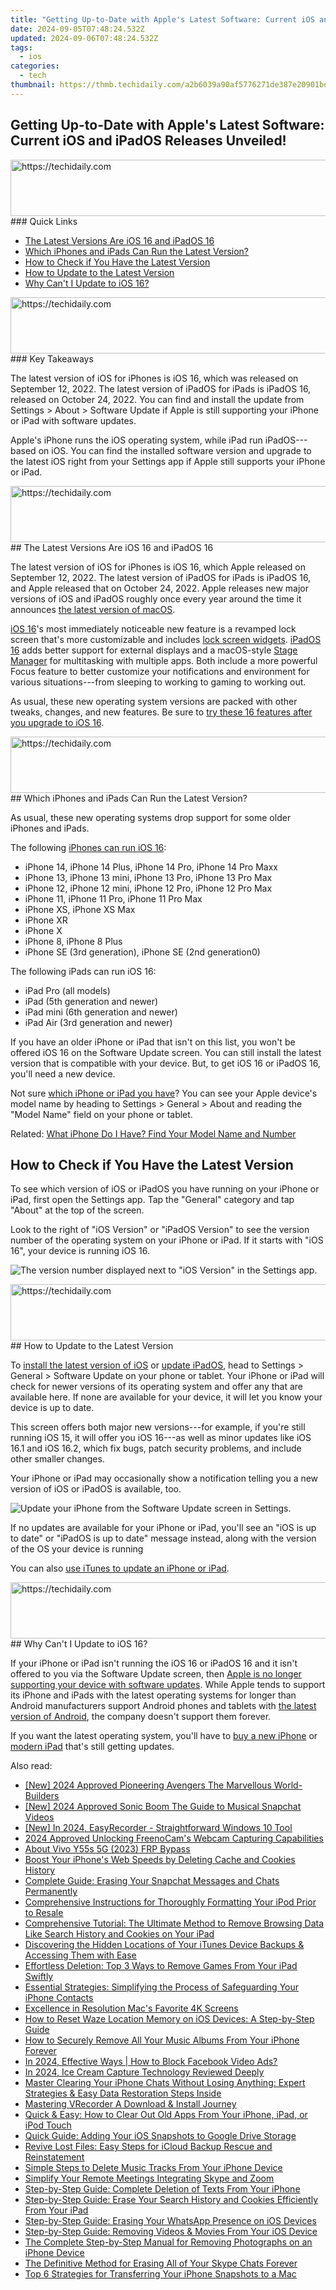 ```yaml
---
title: "Getting Up-to-Date with Apple's Latest Software: Current iOS and iPadOS Releases Unveiled!"
date: 2024-09-05T07:48:24.532Z
updated: 2024-09-06T07:48:24.532Z
tags:
  - ios
categories:
  - tech
thumbnail: https://thmb.techidaily.com/a2b6039a90af5776271de387e20901bd10245991fb9838cf04d459e93ba80e87.jpg
---
```


## Getting Up-to-Date with Apple's Latest Software: Current iOS and iPadOS Releases Unveiled!

<!-- affiliate ads begin -->
<a href="https://imp.i110150.net/c/5597632/924297/11305" target="_top" id="924297">
  <img src="//a.impactradius-go.com/display-ad/11305-924297" border="0" alt="https://techidaily.com" width="728" height="90"/>
</a>
<img height="0" width="0" src="https://imp.i110150.net/i/5597632/924297/11305" style="position:absolute;visibility:hidden;" border="0" />
<!-- affiliate ads end -->
### Quick Links

* [The Latest Versions Are iOS 16 and iPadOS 16](https://fox-that.techidaily.com/unlocking-high-speed-mobile-connections-expert-tips-for-improved-performance/)
* [Which iPhones and iPads Can Run the Latest Version?](https://fox-access.techidaily.com/new-in-2024-metaverse-gateway-top-8-vr-headsets-unveiled/)
* [How to Check if You Have the Latest Version](https://program-issues.techidaily.com/troubleshooting-guide-fixing-apex-legends-engine-issues/)
* [How to Update to the Latest Version](https://instagram-videos.techidaily.com/updated-2024-approved-from-video-to-song-instagrams-mp3-conversion-process/)
* [Why Can't I Update to iOS 16?](https://howto.techidaily.com/what-to-do-if-google-play-services-keeps-stopping-on-oneplus-open-drfone-by-drfone-fix-android-problems-fix-android-problems/)

<!-- affiliate ads begin -->
<a href="https://electronicx.pxf.io/c/5597632/1167086/14483" target="_top" id="1167086">
  <img src="//a.impactradius-go.com/display-ad/14483-1167086" border="0" alt="https://techidaily.com" width="728" height="90"/>
</a>
<img height="0" width="0" src="https://electronicx.pxf.io/i/5597632/1167086/14483" style="position:absolute;visibility:hidden;" border="0" />
<!-- affiliate ads end -->
### Key Takeaways

 The latest version of iOS for iPhones is iOS 16, which was released on September 12, 2022\. The latest version of iPadOS for iPads is iPadOS 16, released on October 24, 2022\. You can find and install the update from Settings > About > Software Update if Apple is still supporting your iPhone or iPad with software updates.

 Apple's iPhone runs the iOS operating system, while iPad run iPadOS---based on iOS. You can find the installed software version and upgrade to the latest iOS right from your Settings app if Apple still supports your iPhone or iPad.

<!-- affiliate ads begin -->
<a href="https://aligracehair.sjv.io/c/5597632/1915810/19272" target="_top" id="1915810">
  <img src="//a.impactradius-go.com/display-ad/19272-1915810" border="0" alt="https://techidaily.com" width="728" height="90"/>
</a>
<img height="0" width="0" src="https://aligracehair.sjv.io/i/5597632/1915810/19272" style="position:absolute;visibility:hidden;" border="0" />
<!-- affiliate ads end -->
##  The Latest Versions Are iOS 16 and iPadOS 16

 The latest version of iOS for iPhones is iOS 16, which Apple released on September 12, 2022\. The latest version of iPadOS for iPads is iPadOS 16, and Apple released that on October 24, 2022\. Apple releases new major versions of iOS and iPadOS roughly once every year around the time it announces [the latest version of macOS](https://screen-capture.techidaily.com/master-the-art-of-recording-lol-discover-3-essential-tips-for-2024/).

[iOS 16](https://youtube-clips.techidaily.com/in-2024-editors-dream-machine-top-portable-video-edits-tools/)'s most immediately noticeable new feature is a revamped lock screen that's more customizable and includes [lock screen widgets](https://youtube-sure.techidaily.com/24-how-much-wealth-can-you-generate-on-youtube-using-cpm/). [iPadOS 16](https://instagram-video-recordings.techidaily.com/updated-in-2024-crafting-compelling-narratives-in-instagram-ads-top-10-tips-for-success/) adds better support for external displays and a macOS-style [Stage Manager](https://extra-skills.techidaily.com/new-instilling-illusions-blur-wonders-in-adobes-visual-staging-tools/) for multitasking with multiple apps. Both include a more powerful Focus feature to better customize your notifications and environment for various situations---from sleeping to working to gaming to working out.

 As usual, these new operating system versions are packed with other tweaks, changes, and new features. Be sure to [try these 16 features after you upgrade to iOS 16](https://facebook-video-footage.techidaily.com/2024-approved-youtubes-top-12-choices-in-gamers-introductory-videos-freepaid/).

<!-- affiliate ads begin -->
<a href="https://appsumo.8odi.net/c/5597632/2094483/7443" target="_top" id="2094483">
  <img src="//a.impactradius-go.com/display-ad/7443-2094483" border="0" alt="https://techidaily.com" width="728" height="90"/>
</a>
<img height="0" width="0" src="https://appsumo.8odi.net/i/5597632/2094483/7443" style="position:absolute;visibility:hidden;" border="0" />
<!-- affiliate ads end -->
##  Which iPhones and iPads Can Run the Latest Version?

 As usual, these new operating systems drop support for some older iPhones and iPads.

 The following [iPhones can run iOS 16](https://digital-screen-recording.techidaily.com/in-2024-pioneering-techniques-to-transform-your-obs-studio-projects/):

* iPhone 14, iPhone 14 Plus, iPhone 14 Pro, iPhone 14 Pro Maxx
* iPhone 13, iPhone 13 mini, iPhone 13 Pro, iPhone 13 Pro Max
* iPhone 12, iPhone 12 mini, iPhone 12 Pro, iPhone 12 Pro Max
* iPhone 11, iPhone 11 Pro, iPhone 11 Pro Max
* iPhone XS, iPhone XS Max
* iPhone XR
* iPhone X
* iPhone 8, iPhone 8 Plus
* iPhone SE (3rd generation), iPhone SE (2nd generation0)

 The following iPads can run iOS 16:

* iPad Pro (all models)
* iPad (5th generation and newer)
* iPad mini (6th generation and newer)
* iPad Air (3rd generation and newer)

 If you have an older iPhone or iPad that isn't on this list, you won't be offered iOS 16 on the Software Update screen. You can still install the latest version that is compatible with your device. But, to get iOS 16 or iPadOS 16, you'll need a new device.

 Not sure [which iPhone or iPad you have](https://instagram-clips.techidaily.com/in-2024-dominate-social-media-sales-5-strategic-moves-for-instagram-experts/)? You can see your Apple device's model name by heading to Settings > General > About and reading the "Model Name" field on your phone or tablet.

Related: [What iPhone Do I Have? Find Your Model Name and Number](https://instagram-clips.techidaily.com/in-2024-dominate-social-media-sales-5-strategic-moves-for-instagram-experts/) 

##  How to Check if You Have the Latest Version

 To see which version of iOS or iPadOS you have running on your iPhone or iPad, first open the Settings app. Tap the "General" category and tap "About" at the top of the screen.

 Look to the right of "iOS Version" or "iPadOS Version" to see the version number of the operating system on your iPhone or iPad. If it starts with "iOS 16", your device is running iOS 16.

![The version number displayed next to "iOS Version" in the Settings app.](https://static1.howtogeekimages.com/wordpress/wp-content/uploads/2018/05/ios-version.png) 

<!-- affiliate ads begin -->
<a href="https://appsumo.8odi.net/c/5597632/2137380/7443" target="_top" id="2137380">
  <img src="//a.impactradius-go.com/display-ad/7443-2137380" border="0" alt="https://techidaily.com" width="728" height="90"/>
</a>
<img height="0" width="0" src="https://appsumo.8odi.net/i/5597632/2137380/7443" style="position:absolute;visibility:hidden;" border="0" />
<!-- affiliate ads end -->
##  How to Update to the Latest Version

 To [install the latest version of iOS](https://screen-video-capture.techidaily.com/updated-in-2024-premium-webcam-guide-5-best-options-with-mic-integration/) or [update iPadOS](https://common-error.techidaily.com/wmi-optimization-tips-enhance-your-win11-efficiency/), head to Settings > General > Software Update on your phone or tablet. Your iPhone or iPad will check for newer versions of its operating system and offer any that are available here. If none are available for your device, it will let you know your device is up to date.

 This screen offers both major new versions---for example, if you're still running iOS 15, it will offer you iOS 16---as well as minor updates like iOS 16.1 and iOS 16.2, which fix bugs, patch security problems, and include other smaller changes.

 Your iPhone or iPad may occasionally show a notification telling you a new version of iOS or iPadOS is available, too.

![Update your iPhone from the Software Update screen in Settings.](https://static1.howtogeekimages.com/wordpress/wp-content/uploads/2018/05/ios-update.png) 

 If no updates are available for your iPhone or iPad, you'll see an "iOS is up to date" or "iPadOS is up to date" message instead, along with the version of the OS your device is running

 You can also [use iTunes to update an iPhone or iPad](https://facebook-video-footage.techidaily.com/updated-in-2024-cutting-edge-techniques-for-incorporating-soundtracks-in-youtube-creations/).

<!-- affiliate ads begin -->
<a href="https://aligracehair.sjv.io/c/5597632/2016170/19272" target="_top" id="2016170">
  <img src="//a.impactradius-go.com/display-ad/19272-2016170" border="0" alt="https://techidaily.com" width="728" height="90"/>
</a>
<img height="0" width="0" src="https://aligracehair.sjv.io/i/5597632/2016170/19272" style="position:absolute;visibility:hidden;" border="0" />
<!-- affiliate ads end -->
##  Why Can't I Update to iOS 16?

 If your iPhone or iPad isn't running the iOS 16 or iPadOS 16 and it isn't offered to you via the Software Update screen, then [Apple is no longer supporting your device with software updates](https://digital-screen-recording.techidaily.com/in-2024-pioneering-techniques-to-transform-your-obs-studio-projects/). While Apple tends to support its iPhone and iPads with the latest operating systems for longer than Android manufacturers support Android phones and tablets with [the latest version of Android](https://android-unlock.techidaily.com/in-2024-top-10-password-cracking-tools-for-motorola-razr-40-by-drfone-android/), the company doesn't support them forever.

 If you want the latest operating system, you'll have to [buy a new iPhone](https://vimeo-videos.techidaily.com/in-2024-quick-vimeo-transformation-tips-easy-to-create-gifs/) or [modern iPad](https://screen-sharing-recording.techidaily.com/updated-in-2024-capturing-screen-content-on-huawei-mate-10-20-and-p-series-phones-via-built-in-recorders/) that's still getting updates.

<ins class="adsbygoogle"
     style="display:block"
     data-ad-format="autorelaxed"
     data-ad-client="ca-pub-7571918770474297"
     data-ad-slot="1223367746"></ins>



<ins class="adsbygoogle"
     style="display:block"
     data-ad-client="ca-pub-7571918770474297"
     data-ad-slot="8358498916"
     data-ad-format="auto"
     data-full-width-responsive="true"></ins>

<span class="atpl-alsoreadstyle">Also read:</span>
<div><ul>
<li><a href="https://youtube-sure.techidaily.com/024-approved-pioneering-avengers-the-marvellous-world-builders/"><u>[New] 2024 Approved  Pioneering Avengers  The Marvellous World-Builders</u></a></li>
<li><a href="https://snapchat-videos.techidaily.com/new-2024-approved-sonic-boom-the-guide-to-musical-snapchat-videos/"><u>[New] 2024 Approved  Sonic Boom  The Guide to Musical Snapchat Videos</u></a></li>
<li><a href="https://desktop-recording.techidaily.com/new-in-2024-easyrecorder-straightforward-windows-10-tool/"><u>[New] In 2024, EasyRecorder - Straightforward Windows 10 Tool</u></a></li>
<li><a href="https://digital-screen-recording.techidaily.com/2024-approved-unlocking-freenocams-webcam-capturing-capabilities/"><u>2024 Approved  Unlocking FreenoCam's Webcam Capturing Capabilities</u></a></li>
<li><a href="https://bypass-frp.techidaily.com/about-vivo-y55s-5g-2023-frp-bypass-by-drfone-android/"><u>About Vivo Y55s 5G (2023) FRP Bypass</u></a></li>
<li><a href="https://os-tips.techidaily.com/boost-your-iphones-web-speeds-by-deleting-cache-and-cookies-history/"><u>Boost Your iPhone's Web Speeds by Deleting Cache and Cookies History</u></a></li>
<li><a href="https://os-tips.techidaily.com/complete-guide-erasing-your-snapchat-messages-and-chats-permanently/"><u>Complete Guide: Erasing Your Snapchat Messages and Chats Permanently</u></a></li>
<li><a href="https://os-tips.techidaily.com/comprehensive-instructions-for-thoroughly-formatting-your-ipod-prior-to-resale/"><u>Comprehensive Instructions for Thoroughly Formatting Your iPod Prior to Resale</u></a></li>
<li><a href="https://os-tips.techidaily.com/comprehensive-tutorial-the-ultimate-method-to-remove-browsing-data-like-search-history-and-cookies-on-your-ipad/"><u>Comprehensive Tutorial: The Ultimate Method to Remove Browsing Data Like Search History and Cookies on Your iPad</u></a></li>
<li><a href="https://os-tips.techidaily.com/discovering-the-hidden-locations-of-your-itunes-device-backups-and-accessing-them-with-ease/"><u>Discovering the Hidden Locations of Your iTunes Device Backups & Accessing Them with Ease</u></a></li>
<li><a href="https://os-tips.techidaily.com/effortless-deletion-top-3-ways-to-remove-games-from-your-ipad-swiftly/"><u>Effortless Deletion: Top 3 Ways to Remove Games From Your iPad Swiftly</u></a></li>
<li><a href="https://os-tips.techidaily.com/essential-strategies-simplifying-the-process-of-safeguarding-your-iphone-contacts/"><u>Essential Strategies: Simplifying the Process of Safeguarding Your iPhone Contacts</u></a></li>
<li><a href="https://fox-blue.techidaily.com/excellence-in-resolution-macs-favorite-4k-screens/"><u>Excellence in Resolution  Mac's Favorite 4K Screens</u></a></li>
<li><a href="https://os-tips.techidaily.com/how-to-reset-waze-location-memory-on-ios-devices-a-step-by-step-guide/"><u>How to Reset Waze Location Memory on iOS Devices: A Step-by-Step Guide</u></a></li>
<li><a href="https://os-tips.techidaily.com/how-to-securely-remove-all-your-music-albums-from-your-iphone-forever/"><u>How to Securely Remove All Your Music Albums From Your iPhone Forever</u></a></li>
<li><a href="https://facebook-video-content.techidaily.com/in-2024-effective-ways-how-to-block-facebook-video-ads/"><u>In 2024, Effective Ways | How to Block Facebook Video Ads?</u></a></li>
<li><a href="https://digital-screen-recording.techidaily.com/in-2024-ice-cream-capture-technology-reviewed-deeply/"><u>In 2024, Ice Cream Capture Technology Reviewed Deeply</u></a></li>
<li><a href="https://os-tips.techidaily.com/master-clearing-your-iphone-chats-without-losing-anything-expert-strategies-and-easy-data-restoration-steps-inside/"><u>Master Clearing Your iPhone Chats Without Losing Anything: Expert Strategies & Easy Data Restoration Steps Inside</u></a></li>
<li><a href="https://desktop-recording.techidaily.com/mastering-vrecorder-a-download-and-install-journey/"><u>Mastering VRecorder  A Download & Install Journey</u></a></li>
<li><a href="https://os-tips.techidaily.com/quick-and-easy-how-to-clear-out-old-apps-from-your-iphone-ipad-or-ipod-touch/"><u>Quick & Easy: How to Clear Out Old Apps From Your iPhone, iPad, or iPod Touch</u></a></li>
<li><a href="https://os-tips.techidaily.com/quick-guide-adding-your-ios-snapshots-to-google-drive-storage/"><u>Quick Guide: Adding Your iOS Snapshots to Google Drive Storage</u></a></li>
<li><a href="https://os-tips.techidaily.com/revive-lost-files-easy-steps-for-icloud-backup-rescue-and-reinstatement/"><u>Revive Lost Files: Easy Steps for iCloud Backup Rescue and Reinstatement</u></a></li>
<li><a href="https://os-tips.techidaily.com/simple-steps-to-delete-music-tracks-from-your-iphone-device/"><u>Simple Steps to Delete Music Tracks From Your iPhone Device</u></a></li>
<li><a href="https://extra-lessons.techidaily.com/simplify-your-remote-meetings-integrating-skype-and-zoom/"><u>Simplify Your Remote Meetings  Integrating Skype and Zoom</u></a></li>
<li><a href="https://os-tips.techidaily.com/step-by-step-guide-complete-deletion-of-texts-from-your-iphone/"><u>Step-by-Step Guide: Complete Deletion of Texts From Your iPhone</u></a></li>
<li><a href="https://os-tips.techidaily.com/step-by-step-guide-erase-your-search-history-and-cookies-efficiently-from-your-ipad/"><u>Step-by-Step Guide: Erase Your Search History and Cookies Efficiently From Your iPad</u></a></li>
<li><a href="https://os-tips.techidaily.com/step-by-step-guide-erasing-your-whatsapp-presence-on-ios-devices/"><u>Step-by-Step Guide: Erasing Your WhatsApp Presence on iOS Devices</u></a></li>
<li><a href="https://os-tips.techidaily.com/step-by-step-guide-removing-videos-and-movies-from-your-ios-device/"><u>Step-by-Step Guide: Removing Videos & Movies From Your iOS Device</u></a></li>
<li><a href="https://os-tips.techidaily.com/the-complete-step-by-step-manual-for-removing-photographs-on-an-iphone-device/"><u>The Complete Step-by-Step Manual for Removing Photographs on an iPhone Device</u></a></li>
<li><a href="https://os-tips.techidaily.com/the-definitive-method-for-erasing-all-of-your-skype-chats-forever/"><u>The Definitive Method for Erasing All of Your Skype Chats Forever</u></a></li>
<li><a href="https://os-tips.techidaily.com/top-6-strategies-for-transferring-your-iphone-snapshots-to-a-mac/"><u>Top 6 Strategies for Transferring Your iPhone Snapshots to a Mac</u></a></li>
</ul></div>
